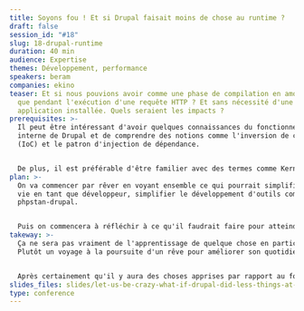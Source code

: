 ```yaml
---
title: Soyons fou ! Et si Drupal faisait moins de chose au runtime ?
draft: false
session_id: "#18"
slug: 18-drupal-runtime
duration: 40 min
audience: Expertise
themes: Développement, performance
speakers: beram
companies: ekino
teaser: Et si nous pouvions avoir comme une phase de compilation en amont plutôt
  que pendant l'exécution d'une requête HTTP ? Et sans nécessité d'une
  application installée. Quels seraient les impacts ?
prerequisites: >-
  Il peut être intéressant d'avoir quelques connaissances du fonctionnement
  interne de Drupal et de comprendre des notions comme l'inversion de contrôle
  (IoC) et le patron d'injection de dépendance.


  De plus, il est préférable d'être familier avec des termes comme Kernel ou compiler pass.
plan: >-
  On va commencer par rêver en voyant ensemble ce qui pourrait simplifier notre
  vie en tant que développeur, simplifier le développement d'outils comme
  phpstan-drupal.


  Puis on commencera à réfléchir à ce qu'il faudrait faire pour atteindre ce rêve. Que faudrait-il faire pour mettre à disposions de la communauté cela ? Quel serait ce chantier ?
takeway: >-
  Ça ne sera pas vraiment de l'apprentissage de quelque chose en particulier.
  Plutôt un voyage à la poursuite d'un rêve pour améliorer son quotidien.


  Après certainement qu'il y aura des choses apprises par rapport au fonctionnement interne de Drupal, ou encore sur la difficulté de certaines fonctionnalités dans phpstan-drupal.
slides_files: slides/let-us-be-crazy-what-if-drupal-did-less-things-at-runtime-drupalcamp-rennes-2024-main.zip
type: conference
---
```

